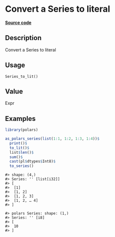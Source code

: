 

# Convert a Series to literal

[**Source code**](https://github.com/pola-rs/r-polars/tree/main/R/series__series.R#L989)

## Description

Convert a Series to literal

## Usage

<pre><code class='language-R'>Series_to_lit()
</code></pre>

## Value

Expr

## Examples

``` r
library(polars)

as_polars_series(list(1:1, 1:2, 1:3, 1:4))$
  print()$
  to_lit()$
  list$len()$
  sum()$
  cast(pl$dtypes$Int8)$
  to_series()
```

    #> shape: (4,)
    #> Series: '' [list[i32]]
    #> [
    #>  [1]
    #>  [1, 2]
    #>  [1, 2, 3]
    #>  [1, 2, … 4]
    #> ]

    #> polars Series: shape: (1,)
    #> Series: '' [i8]
    #> [
    #>  10
    #> ]
